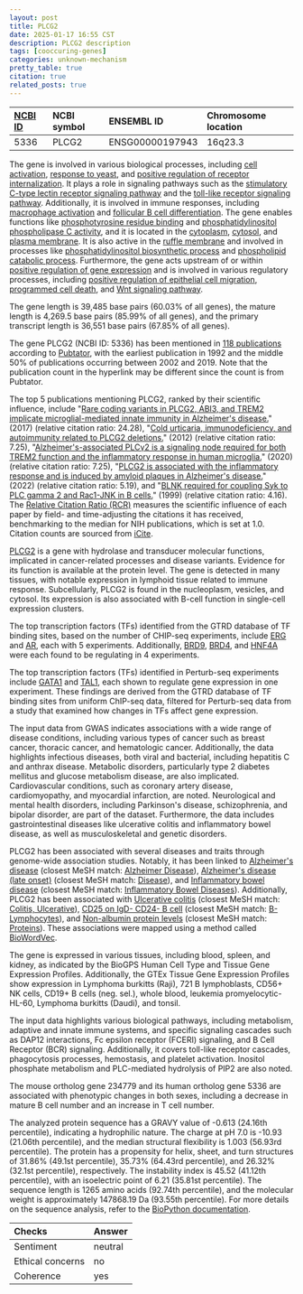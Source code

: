 ```yaml
---
layout: post
title: PLCG2
date: 2025-01-17 16:55 CST
description: PLCG2 description
tags: [cooccuring-genes]
categories: unknown-mechanism
pretty_table: true
citation: true
related_posts: true
---
```




| [NCBI ID](https://www.ncbi.nlm.nih.gov/gene/5336) | NCBI symbol | ENSEMBL ID | Chromosome location |
| :-------- | :------- | :-------- | :------- |
| 5336  | PLCG2 | ENSG00000197943 | 16q23.3 |



The gene is involved in various biological processes, including [cell activation](https://amigo.geneontology.org/amigo/term/GO:0001775), [response to yeast](https://amigo.geneontology.org/amigo/term/GO:0001878), and [positive regulation of receptor internalization](https://amigo.geneontology.org/amigo/term/GO:0002092). It plays a role in signaling pathways such as the [stimulatory C-type lectin receptor signaling pathway](https://amigo.geneontology.org/amigo/term/GO:0002223) and the [toll-like receptor signaling pathway](https://amigo.geneontology.org/amigo/term/GO:0002224). Additionally, it is involved in immune responses, including [macrophage activation](https://amigo.geneontology.org/amigo/term/GO:0002281) and [follicular B cell differentiation](https://amigo.geneontology.org/amigo/term/GO:0002316). The gene enables functions like [phosphotyrosine residue binding](https://amigo.geneontology.org/amigo/term/GO:0001784) and [phosphatidylinositol phospholipase C activity](https://amigo.geneontology.org/amigo/term/GO:0004435), and it is located in the [cytoplasm](https://amigo.geneontology.org/amigo/term/GO:0005737), [cytosol](https://amigo.geneontology.org/amigo/term/GO:0005829), and [plasma membrane](https://amigo.geneontology.org/amigo/term/GO:0005886). It is also active in the [ruffle membrane](https://amigo.geneontology.org/amigo/term/GO:0032587) and involved in processes like [phosphatidylinositol biosynthetic process](https://amigo.geneontology.org/amigo/term/GO:0006661) and [phospholipid catabolic process](https://amigo.geneontology.org/amigo/term/GO:0009395). Furthermore, the gene acts upstream of or within [positive regulation of gene expression](https://amigo.geneontology.org/amigo/term/GO:0010628) and is involved in various regulatory processes, including [positive regulation of epithelial cell migration](https://amigo.geneontology.org/amigo/term/GO:0010634), [programmed cell death](https://amigo.geneontology.org/amigo/term/GO:0012501), and [Wnt signaling pathway](https://amigo.geneontology.org/amigo/term/GO:0016055).


The gene length is 39,485 base pairs (60.03% of all genes), the mature length is 4,269.5 base pairs (85.99% of all genes), and the primary transcript length is 36,551 base pairs (67.85% of all genes).


The gene PLCG2 (NCBI ID: 5336) has been mentioned in [118 publications](https://pubmed.ncbi.nlm.nih.gov/?term=%22PLCG2%22) according to [Pubtator](https://academic.oup.com/nar/article/47/W1/W587/5494727), with the earliest publication in 1992 and the middle 50% of publications occurring between 2002 and 2019. Note that the publication count in the hyperlink may be different since the count is from Pubtator.


The top 5 publications mentioning PLCG2, ranked by their scientific influence, include "[Rare coding variants in PLCG2, ABI3, and TREM2 implicate microglial-mediated innate immunity in Alzheimer's disease.](https://pubmed.ncbi.nlm.nih.gov/28714976)" (2017) (relative citation ratio: 24.28), "[Cold urticaria, immunodeficiency, and autoimmunity related to PLCG2 deletions.](https://pubmed.ncbi.nlm.nih.gov/22236196)" (2012) (relative citation ratio: 7.25), "[Alzheimer's-associated PLCγ2 is a signaling node required for both TREM2 function and the inflammatory response in human microglia.](https://pubmed.ncbi.nlm.nih.gov/32514138)" (2020) (relative citation ratio: 7.25), "[PLCG2 is associated with the inflammatory response and is induced by amyloid plaques in Alzheimer's disease.](https://pubmed.ncbi.nlm.nih.gov/35180881)" (2022) (relative citation ratio: 5.19), and "[BLNK required for coupling Syk to PLC gamma 2 and Rac1-JNK in B cells.](https://pubmed.ncbi.nlm.nih.gov/10023776)" (1999) (relative citation ratio: 4.16). The [Relative Citation Ratio (RCR)](https://journals.plos.org/plosbiology/article?id=10.1371/journal.pbio.1002541) measures the scientific influence of each paper by field- and time-adjusting the citations it has received, benchmarking to the median for NIH publications, which is set at 1.0. Citation counts are sourced from [iCite](https://icite.od.nih.gov).


[PLCG2](https://www.proteinatlas.org/ENSG00000197943-PLCG2) is a gene with hydrolase and transducer molecular functions, implicated in cancer-related processes and disease variants. Evidence for its function is available at the protein level. The gene is detected in many tissues, with notable expression in lymphoid tissue related to immune response. Subcellularly, PLCG2 is found in the nucleoplasm, vesicles, and cytosol. Its expression is also associated with B-cell function in single-cell expression clusters.


The top transcription factors (TFs) identified from the GTRD database of TF binding sites, based on the number of CHIP-seq experiments, include [ERG](https://www.ncbi.nlm.nih.gov/gene/2078) and [AR](https://www.ncbi.nlm.nih.gov/gene/367), each with 5 experiments. Additionally, [BRD9](https://www.ncbi.nlm.nih.gov/gene/65980), [BRD4](https://www.ncbi.nlm.nih.gov/gene/23476), and [HNF4A](https://www.ncbi.nlm.nih.gov/gene/3172) were each found to be regulating in 4 experiments.


The top transcription factors (TFs) identified in Perturb-seq experiments include [GATA1](https://www.ncbi.nlm.nih.gov/gene/1054) and [TAL1](https://www.ncbi.nlm.nih.gov/gene/9584), each shown to regulate gene expression in one experiment. These findings are derived from the GTRD database of TF binding sites from uniform ChIP-seq data, filtered for Perturb-seq data from a study that examined how changes in TFs affect gene expression.


The input data from GWAS indicates associations with a wide range of disease conditions, including various types of cancer such as breast cancer, thoracic cancer, and hematologic cancer. Additionally, the data highlights infectious diseases, both viral and bacterial, including hepatitis C and anthrax disease. Metabolic disorders, particularly type 2 diabetes mellitus and glucose metabolism disease, are also implicated. Cardiovascular conditions, such as coronary artery disease, cardiomyopathy, and myocardial infarction, are noted. Neurological and mental health disorders, including Parkinson's disease, schizophrenia, and bipolar disorder, are part of the dataset. Furthermore, the data includes gastrointestinal diseases like ulcerative colitis and inflammatory bowel disease, as well as musculoskeletal and genetic disorders.


PLCG2 has been associated with several diseases and traits through genome-wide association studies. Notably, it has been linked to [Alzheimer's disease](https://pubmed.ncbi.nlm.nih.gov/35379992) (closest MeSH match: [Alzheimer Disease](https://meshb.nlm.nih.gov/record/ui?ui=D000544)), [Alzheimer's disease (late onset)](https://pubmed.ncbi.nlm.nih.gov/28714976) (closest MeSH match: [Disease](https://meshb.nlm.nih.gov/record/ui?ui=D004194)), and [Inflammatory bowel disease](https://pubmed.ncbi.nlm.nih.gov/28067908) (closest MeSH match: [Inflammatory Bowel Diseases](https://meshb.nlm.nih.gov/record/ui?ui=D015212)). Additionally, PLCG2 has been associated with [Ulcerative colitis](https://pubmed.ncbi.nlm.nih.gov/28067908) (closest MeSH match: [Colitis, Ulcerative](https://meshb.nlm.nih.gov/record/ui?ui=D003093)), [CD25 on IgD- CD24- B cell](https://pubmed.ncbi.nlm.nih.gov/32929287) (closest MeSH match: [B-Lymphocytes](https://meshb.nlm.nih.gov/record/ui?ui=D001402)), and [Non-albumin protein levels](https://pubmed.ncbi.nlm.nih.gov/33462484) (closest MeSH match: [Proteins](https://meshb.nlm.nih.gov/record/ui?ui=D011506)). These associations were mapped using a method called [BioWordVec](https://www.nature.com/articles/s41597-019-0055-0).


The gene is expressed in various tissues, including blood, spleen, and kidney, as indicated by the BioGPS Human Cell Type and Tissue Gene Expression Profiles. Additionally, the GTEx Tissue Gene Expression Profiles show expression in Lymphoma burkitts (Raji), 721 B lymphoblasts, CD56+ NK cells, CD19+ B cells (neg. sel.), whole blood, leukemia promyelocytic-HL-60, Lymphoma burkitts (Daudi), and tonsil.


The input data highlights various biological pathways, including metabolism, adaptive and innate immune systems, and specific signaling cascades such as DAP12 interactions, Fc epsilon receptor (FCERI) signaling, and B Cell Receptor (BCR) signaling. Additionally, it covers toll-like receptor cascades, phagocytosis processes, hemostasis, and platelet activation. Inositol phosphate metabolism and PLC-mediated hydrolysis of PIP2 are also noted.


The mouse ortholog gene 234779 and its human ortholog gene 5336 are associated with phenotypic changes in both sexes, including a decrease in mature B cell number and an increase in T cell number.


The analyzed protein sequence has a GRAVY value of -0.613 (24.16th percentile), indicating a hydrophilic nature. The charge at pH 7.0 is -10.93 (21.06th percentile), and the median structural flexibility is 1.003 (56.93rd percentile). The protein has a propensity for helix, sheet, and turn structures of 31.86% (49.1st percentile), 35.73% (64.43rd percentile), and 26.32% (32.1st percentile), respectively. The instability index is 45.52 (41.12th percentile), with an isoelectric point of 6.21 (35.81st percentile). The sequence length is 1265 amino acids (92.74th percentile), and the molecular weight is approximately 147868.19 Da (93.55th percentile). For more details on the sequence analysis, refer to the [BioPython documentation](https://biopython.org/docs/1.75/api/Bio.SeqUtils.ProtParam.html).





| Checks    | Answer |
| :-------- | :------- |
| Sentiment  | neutral   |
| Ethical concerns | no     |
| Coherence    | yes    |